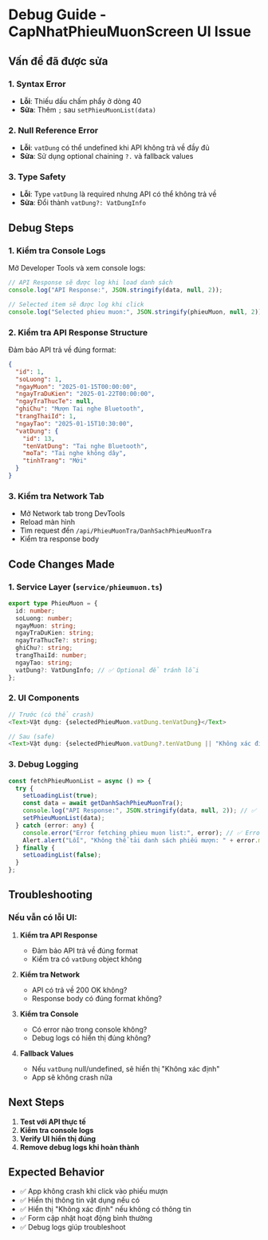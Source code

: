 # Debug Guide - CapNhatPhieuMuonScreen UI Issue

## Vấn đề đã được sửa

### 1. **Syntax Error**
- **Lỗi**: Thiếu dấu chấm phẩy ở dòng 40
- **Sửa**: Thêm `;` sau `setPhieuMuonList(data)`

### 2. **Null Reference Error**
- **Lỗi**: `vatDung` có thể undefined khi API không trả về đầy đủ
- **Sửa**: Sử dụng optional chaining `?.` và fallback values

### 3. **Type Safety**
- **Lỗi**: Type `vatDung` là required nhưng API có thể không trả về
- **Sửa**: Đổi thành `vatDung?: VatDungInfo`

## Debug Steps

### 1. **Kiểm tra Console Logs**
Mở Developer Tools và xem console logs:
```javascript
// API Response sẽ được log khi load danh sách
console.log("API Response:", JSON.stringify(data, null, 2));

// Selected item sẽ được log khi click
console.log("Selected phieu muon:", JSON.stringify(phieuMuon, null, 2));
```

### 2. **Kiểm tra API Response Structure**
Đảm bảo API trả về đúng format:
```json
{
  "id": 1,
  "soLuong": 1,
  "ngayMuon": "2025-01-15T00:00:00",
  "ngayTraDuKien": "2025-01-22T00:00:00",
  "ngayTraThucTe": null,
  "ghiChu": "Mượn Tai nghe Bluetooth",
  "trangThaiId": 1,
  "ngayTao": "2025-01-15T10:30:00",
  "vatDung": {
    "id": 13,
    "tenVatDung": "Tai nghe Bluetooth",
    "moTa": "Tai nghe không dây",
    "tinhTrang": "Mới"
  }
}
```

### 3. **Kiểm tra Network Tab**
- Mở Network tab trong DevTools
- Reload màn hình
- Tìm request đến `/api/PhieuMuonTra/DanhSachPhieuMuonTra`
- Kiểm tra response body

## Code Changes Made

### 1. **Service Layer (`service/phieumuon.ts`)**
```typescript
export type PhieuMuon = {
  id: number;
  soLuong: number;
  ngayMuon: string;
  ngayTraDuKien: string;
  ngayTraThucTe?: string;
  ghiChu?: string;
  trangThaiId: number;
  ngayTao: string;
  vatDung?: VatDungInfo; // ✅ Optional để tránh lỗi
};
```

### 2. **UI Components**
```typescript
// Trước (có thể crash)
<Text>Vật dụng: {selectedPhieuMuon.vatDung.tenVatDung}</Text>

// Sau (safe)
<Text>Vật dụng: {selectedPhieuMuon.vatDung?.tenVatDung || "Không xác định"}</Text>
```

### 3. **Debug Logging**
```typescript
const fetchPhieuMuonList = async () => {
  try {
    setLoadingList(true);
    const data = await getDanhSachPhieuMuonTra();
    console.log("API Response:", JSON.stringify(data, null, 2)); // ✅ Debug
    setPhieuMuonList(data);
  } catch (error: any) {
    console.error("Error fetching phieu muon list:", error); // ✅ Error logging
    Alert.alert("Lỗi", "Không thể tải danh sách phiếu mượn: " + error.message);
  } finally {
    setLoadingList(false);
  }
};
```

## Troubleshooting

### Nếu vẫn có lỗi UI:

1. **Kiểm tra API Response**
   - Đảm bảo API trả về đúng format
   - Kiểm tra có `vatDung` object không

2. **Kiểm tra Network**
   - API có trả về 200 OK không?
   - Response body có đúng format không?

3. **Kiểm tra Console**
   - Có error nào trong console không?
   - Debug logs có hiển thị đúng không?

4. **Fallback Values**
   - Nếu `vatDung` null/undefined, sẽ hiển thị "Không xác định"
   - App sẽ không crash nữa

## Next Steps

1. **Test với API thực tế**
2. **Kiểm tra console logs**
3. **Verify UI hiển thị đúng**
4. **Remove debug logs khi hoàn thành**

## Expected Behavior

- ✅ App không crash khi click vào phiếu mượn
- ✅ Hiển thị thông tin vật dụng nếu có
- ✅ Hiển thị "Không xác định" nếu không có thông tin
- ✅ Form cập nhật hoạt động bình thường
- ✅ Debug logs giúp troubleshoot
